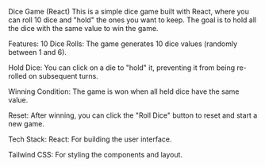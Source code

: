 Dice Game (React)
This is a simple dice game built with React, where you can roll 10 dice and "hold" the ones you want to keep. The goal is to hold all the dice with the same value to win the game.

Features:
10 Dice Rolls: The game generates 10 dice values (randomly between 1 and 6).

Hold Dice: You can click on a die to "hold" it, preventing it from being re-rolled on subsequent turns.

Winning Condition: The game is won when all held dice have the same value.

Reset: After winning, you can click the "Roll Dice" button to reset and start a new game.

Tech Stack:
React: For building the user interface.

Tailwind CSS: For styling the components and layout.
